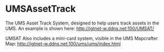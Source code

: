 # UMSAssetTrack
The UMS Asset Track System, designed to help users track assets in the UMS. An example is shown here:
http://igtnet-w.ddns.net:100/UMSAT/

UMSAT Also includes a mini-card system, visible in the UMS Mapcrafter Map:
http://igtnet-w.ddns.net:100/ums/ums/index.html
